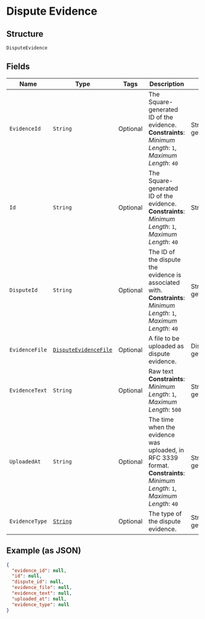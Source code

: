 
# Dispute Evidence

## Structure

`DisputeEvidence`

## Fields

| Name | Type | Tags | Description | Getter |
|  --- | --- | --- | --- | --- |
| `EvidenceId` | `String` | Optional | The Square-generated ID of the evidence.<br>**Constraints**: *Minimum Length*: `1`, *Maximum Length*: `40` | String getEvidenceId() |
| `Id` | `String` | Optional | The Square-generated ID of the evidence.<br>**Constraints**: *Minimum Length*: `1`, *Maximum Length*: `40` | String getId() |
| `DisputeId` | `String` | Optional | The ID of the dispute the evidence is associated with.<br>**Constraints**: *Minimum Length*: `1`, *Maximum Length*: `40` | String getDisputeId() |
| `EvidenceFile` | [`DisputeEvidenceFile`](../../doc/models/dispute-evidence-file.md) | Optional | A file to be uploaded as dispute evidence. | DisputeEvidenceFile getEvidenceFile() |
| `EvidenceText` | `String` | Optional | Raw text<br>**Constraints**: *Minimum Length*: `1`, *Maximum Length*: `500` | String getEvidenceText() |
| `UploadedAt` | `String` | Optional | The time when the evidence was uploaded, in RFC 3339 format.<br>**Constraints**: *Minimum Length*: `1`, *Maximum Length*: `40` | String getUploadedAt() |
| `EvidenceType` | [`String`](../../doc/models/dispute-evidence-type.md) | Optional | The type of the dispute evidence. | String getEvidenceType() |

## Example (as JSON)

```json
{
  "evidence_id": null,
  "id": null,
  "dispute_id": null,
  "evidence_file": null,
  "evidence_text": null,
  "uploaded_at": null,
  "evidence_type": null
}
```

